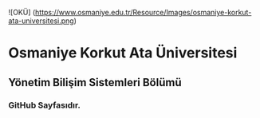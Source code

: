 ![OKÜ] (https://www.osmaniye.edu.tr/Resource/Images/osmaniye-korkut-ata-universitesi.png)


# Osmaniye Korkut Ata Üniversitesi
## Yönetim Bilişim Sistemleri Bölümü
### GitHub Sayfasıdır.

